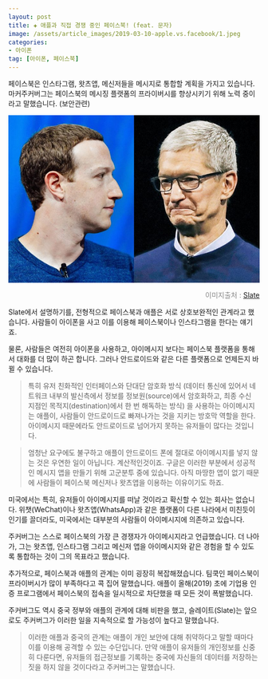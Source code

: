 ```yaml
---  
layout: post  
title: ✚ 애플과 직접 경쟁 중인 페이스북! (feat. 문자)
image: /assets/article_images/2019-03-10-apple.vs.facebook/1.jpeg
categories:
- 아이폰
tag: [아이폰, 페이스북]
---  
```

<p class="drop-korean">
페이스북은 인스타그램, 왓츠앱, 메신저들을 메시지로 통합할 계획을 가지고 있습니다. 마커주커버그는 페이스북의 메시징 플랫폼의 프라이버시를 향상시키기 위해 노력 중이라고 말했습니다. (보안관련)
</p>

<div class="markdown-image">
<img src="/assets/article_images/2019-03-10-apple.vs.facebook/1.jpeg" alt="" align="middle"/><p style="text-align:right;  color:#878787"> 이미지출처 : <a href="https://slate.com/technology/2019/03/facebook-apple-messenger-whatsapp-imessage-rivals.html"> Slate </a></p> </div>

Slate에서 설명하기를, 전형적으로 페이스북과 애플은 서로 상호보완적인 관계라고 했습니다. 사람들이 아이폰을 사고 이를 이용해 페이스북이나 인스타그램을 한다는 얘기죠.

물론, 사람들은 여전히 아이폰을 사용하고, 아이메시지 보다는 페이스북 플랫폼을 통해서 대화를 더 많이 하곤 합니다. 그러나 안드로이드와 같은 다른 플랫폼으로 언제든지 바뀔 수 있습니다.

>특히 유저 친화적인 인터페이스와 단대단 암호화 방식 (데이터 통신에 있어서 네트워크 내부의 발신측에서 정보를 정보원(source)에서 암호화하고, 최종 수신 지점인 목적지(destination)에서 한 번 해독하는 방식) 을 사용하는 아이메시지는 애플이, 사람들이 안드로이드로 빠져나가는 것을 지키는 방호막 역할을 한다. 아이메시지 때문에라도 안드로이드로 넘어가지 못하는 유저들이 많다는 것입니다.

> 엄청난 요구에도 불구하고 애플이 안드로이드 폰에 절대로 아이메시지를 넣지 않는 것은 우연한 일이 아닙니다. 계산적인것이죠. 구글은 이러한 부분에서 성공적인 메시지 앱을 만들기 위해 고군분투 중에 있습니다. 아직 마땅한 앱이 없기 때문에 사람들이 페이스북 메신저나 왓츠앱을 이용하는 이유이기도 하죠.

미국에서는 특히, 유저들이 아이메시지를 떠날 것이라고 확신할 수 있는 회사는 없습니다. 위챗(WeChat)이나 왓츠앱(WhatsApp)과 같은 플랫폼이 다른 나라에서 미친듯이 인기를 끌더라도, 미국에서는 대부분의 사람들이 아이메시지에 의존하고 있습니다.

주커버그는 스스로 페이스북의 가장 큰 경쟁자가 아이메시지라고 언급했습니다. 더 나아가, 그는 왓츠앱, 인스타그램 그리고 메신저 앱을 아이메시지와 같은 경험을 할 수 있도록 통합하는 것이 그의 목표라고 했습니다.

추가적으로, 페이스북과 애플의 관계는 이미 굉장히 복잡해졌습니다. 팀쿡인 페이스북이 프라이버시가 많이 부족하다고 콕 집어 말했습니다.  애플이 올해(2019) 초에 기업용 인증 프로그램에서 페이스북의 접속을 일시적으로 차단했을 때 모든 것이 폭발했습니다.

주커버그도 역시 중국 정부와 애플의 관계에 대해 비판을 했고, 슬레이트(Slate)는 앞으로도 주커버그가 이러한 일을 지속적으로 할 가능성이 높다고 말했습니다.

> 이러한 애플과 중국의 관계는 애플이 개인 보안에 대해 취약하다고 말할 때마다 이를 이용해 공격할 수 있는 수단입니다. 만약 애플이 유저들의 개인정보를 신중히 다룬다면, 유저들의 접근정보를 기록하는 중국에 자신들의 데이터를 저장하는 짓을 하지 않을 것이다라고 주커버그는 말했습니다.
